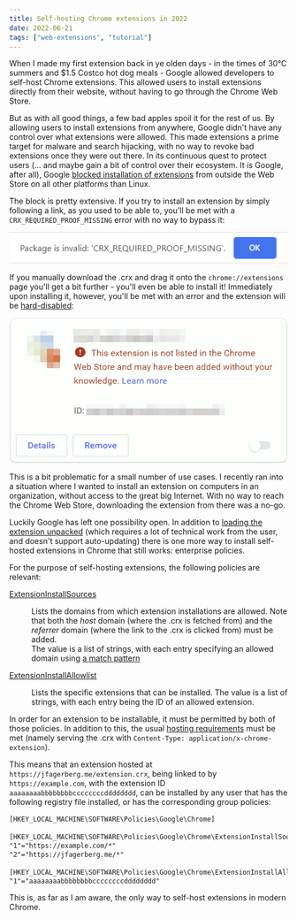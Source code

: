 ```yaml
---
title: Self-hosting Chrome extensions in 2022
date: 2022-06-21
tags: ["web-extensions", "tutorial"]
---
```


When I made my first extension back in ye olden days - in the times of 30°C summers and $1.5 Costco hot dog meals - Google allowed developers to self-host Chrome extensions. This allowed users to install extensions directly from their website, without having to go through the Chrome Web Store.

But as with all good things, a few bad apples spoil it for the rest of us. By allowing users to install extensions from anywhere, Google didn't have any control over what extensions were allowed. This made extensions a prime target for malware and search hijacking, with no way to revoke bad extensions once they were out there. In its continuous quest to protect users (... and maybe gain a bit of control over their ecosystem. It _is_ Google, after all), Google [blocked installation of extensions](https://developer.chrome.com/docs/extensions/mv2/hosting_changes/) from outside the Web Store on all other platforms than Linux.

The block is pretty extensive. If you try to install an extension by simply following a link, as you used to be able to, you'll be met with a `CRX_REQUIRED_PROOF_MISSING` error with no way to bypass it:

<div align="center">
  
![Screenshot of the CRX_REQUIRED_PROOF_MISSING error](./imgs/ext_required_proof.png)

</div>

If you manually download the .crx and drag it onto the `chrome://extensions` page you'll get a bit further - you'll even be able to install it! Immediately upon installing it, however, you'll be met with an error and the extension will be [hard-disabled](https://support.google.com/chrome_webstore/answer/2811969?visit_id=637914365688248290-669006669&rd=1):

<div align="center">

![Screenshot of the hard-disabled extension](./imgs/ext_hard_disabled.png)

</div>

This is a bit problematic for a small number of use cases. I recently ran into a situation where I wanted to install an extension on computers in an organization, without access to the great big Internet. With no way to reach the Chrome Web Store, downloading the extension from there was a no-go.

Luckily Google has left one possibility open. In addition to [loading the extension unpacked](https://developer.chrome.com/docs/extensions/mv3/getstarted/#unpacked) (which requires a lot of technical work from the user, and doesn't support auto-updating) there is one more way to install self-hosted extensions in Chrome that still works: enterprise policies.

For the purpose of self-hosting extensions, the following policies are relevant:

<dl>
<dt>

[ExtensionInstallSources](https://chromeenterprise.google/policies/#ExtensionInstallSources)

</dt>
<dd>

Lists the domains from which extension installations are allowed. Note that both the _host_ domain (where the .crx is fetched from) and the _referrer_ domain (where the link to the .crx is clicked from) must be added.  
The value is a list of strings, with each entry specifying an allowed domain using [a match pattern](https://developer.chrome.com/docs/extensions/mv3/match_patterns/)

</dd>
<dt>

[ExtensionInstallAllowlist](https://chromeenterprise.google/policies/#ExtensionInstallAllowlist)

</dt>
<dd>

Lists the specific extensions that can be installed. The value is a list of strings, with each entry being the ID of an allowed extension.

</dd>
</dl>

In order for an extension to be installable, it must be permitted by both of those policies. In addition to this, the usual [hosting requirements](https://developer.chrome.com/docs/extensions/mv3/linux_hosting/#hosting) must be met (namely serving the .crx with `Content-Type: application/x-chrome-extension`).

This means that an extension hosted at `https://jfagerberg.me/extension.crx`, being linked to by `https://example.com`, with the extension ID `aaaaaaaabbbbbbbbccccccccdddddddd`, can be installed by any user that has the following registry file installed, or has the corresponding group policies:

```reg
[HKEY_LOCAL_MACHINE\SOFTWARE\Policies\Google\Chrome]

[HKEY_LOCAL_MACHINE\SOFTWARE\Policies\Google\Chrome\ExtensionInstallSources]
"1"="https://example.com/*"
"2"="https://jfagerberg.me/*"

[HKEY_LOCAL_MACHINE\SOFTWARE\Policies\Google\Chrome\ExtensionInstallAllowlist]
"1"="aaaaaaaabbbbbbbbccccccccdddddddd"
```

This is, as far as I am aware, the only way to self-host extensions in modern Chrome.
